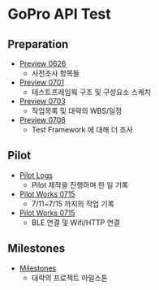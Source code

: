 # GoPro API Test

## Preparation
* [Preview 0626](Preview_0626.md)
  * 사전조사 항목들
* [Preview 0701](Preview_0701.md)
  * 테스트프레임웍 구조 및 구성요소 스케치
* [Preview 0703](Preview_0703.md)
  * 작업목록 및 대략의 WBS/일정
* [Preview 0708](Preview_0708.md)
  * Test Framework 에 대해 더 조사

## Pilot
* [Pilot Logs](Pilot_Logs.md)
  * Pilot 제작을 진행하며 한 일 기록
* [Pilot Works 0715](Works_0715.md)
  * 7/11~7/15 까지의 작업 기록
* [Pilot Works 0715](Works_0717.md)
  * BLE 연결 및 Wifi/HTTP 연결

## Milestones
* [Milestones](Milestones.md)
  * 대략의 프로젝트 마일스톤
 
